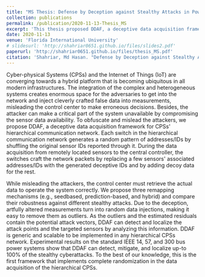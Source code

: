 ```yaml
---
title: "MS Thesis: Defense by Deception against Stealthy Attacks in Power Grids"
collection: publications
permalink: /publication/2020-11-13-Thesis_MS
excerpt: 'This thesis proposed DDAF, a deceptive data acquisition framework for CPS hierarchical communication network.'
date: 2020-11-13
venue: 'Florida International University'
# slidesurl: 'http://shahriar0651.github.io/files/slides2.pdf'
paperurl: 'http://shahriar0651.github.io/files/thesis_MS.pdf'
citation: 'Shahriar, Md Hasan. "Defense by Deception against Stealthy Attacks in Power Grids." (2020).'
---
```


Cyber-physical Systems (CPSs) and the Internet of Things (IoT) are converging towards a hybrid platform that is becoming ubiquitous in all modern infrastructures. The integration of the complex and heterogeneous systems creates enormous space for the adversaries to get into the network and inject cleverly crafted false data into measurements, misleading the control center to make erroneous decisions. Besides, the attacker can make a critical part of the system unavailable by compromising the sensor data availability. To obfuscate and mislead the attackers, we propose DDAF, a deceptive data acquisition framework for CPSs' hierarchical communication network. Each switch in the hierarchical communication network generates a random pattern of addresses/IDs by shuffling the original sensor IDs reported through it. During the data acquisition from remotely located sensors to the central controller, the switches craft the network packets by replacing a few sensors' associated addresses/IDs with the generated deceptive IDs and by adding decoy data for the rest.

While misleading the attackers, the control center must retrieve the actual data to operate the system correctly. We propose three remapping mechanisms (e.g., seedbased, prediction-based, and hybrid) and compare their robustness against different stealthy attacks. Due to the deception, artfully altered measurements turn into random data injections, making it easy to remove them as outliers. As the outliers and the estimated residuals contain the potential attack vectors, DDAF can detect and localize the attack points and the targeted sensors by analyzing this information.
DDAF is generic and scalable to be implemented in any hierarchical CPSs network. Experimental results on the standard IEEE 14, 57, and 300 bus power systems show that DDAF can detect, mitigate, and localize up-to 100% of the stealthy cyberattacks. To the best of our knowledge, this is the first framework that implements complete randomization in the data acquisition of the hierarchical CPSs.